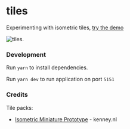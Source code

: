 # tiles
Experimenting with isometric tiles, [try the demo](https://tiles.danieljarrett.dev/)

![tiles.]('https://github.com/danielj247/tiles/blob/main/src/img/tiles.jpeg?raw=true')

### Development
Run `yarn` to install dependencies.

Run `yarn dev` to run application on port `5151`


### Credits

Tile packs:
- [Isometric Miniature Prototype](https://kenney.nl/assets/isometric-miniature-prototype) - kenney.nl
